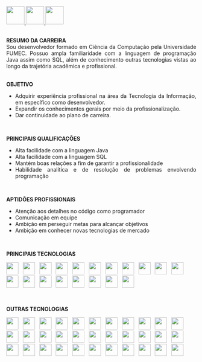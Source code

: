 <a href="https://github.com/Edd002">
  <img src="https://cdn-icons-png.flaticon.com/512/733/733609.png" width="48px" height="48px">
</a>

<a href="mailto:edduarddollima@gmail.com">
  <img src="https://cdn-icons-png.flaticon.com/512/331/331389.png" width="48px" height="48px">
</a>

<a href="https://www.linkedin.com/in/eduardo-augusto-lima-pereira/">
  <img src="https://cdn-icons-png.flaticon.com/512/1384/1384014.png" width="48px" height="48px">
</a>

<br />
<br />

<div align="justify">
 
**RESUMO DA CARREIRA**
<br />
  Sou desenvolvedor formado em Ciência da Computação pela Universidade FUMEC. Possuo ampla familiaridade com a linguagem de programação Java assim como SQL, além de conhecimento outras tecnologias vistas ao longo da trajetória acadêmica e profissional.
<br /><br />

**OBJETIVO**
  - Adquirir experiência profissional na área da Tecnologia da Informação, em específico como desenvolvedor.
  - Expandir os conhecimentos gerais por meio da profissionalização.
  - Dar continuidade ao plano de carreira.
<br />

**PRINCIPAIS QUALIFICAÇÕES**
  - Alta facilidade com a linguagem Java
  - Alta facilidade com a linguagem SQL
  - Mantém boas relações a fim de garantir a profissionalidade
  - Habilidade analítica e de resolução de problemas envolvendo programação
<br />

**APTIDÕES PROFISSIONAIS**
- Atenção aos detalhes no código como programador
- Comunicação em equipe
- Ambição em perseguir metas para alcançar objetivos
- Ambição em conhecer novas tecnologias de mercado

</div>

<br />

**PRINCIPAIS TECNOLOGIAS**

<code><a href="https://www.java.com/pt-BR/" rel="nofollow"><img height="32" src="https://cdn.iconscout.com/icon/free/png-512/java-60-1174953.png"></a></code>
&nbsp;
<code><a href="https://www.java.com/pt-BR/" rel="nofollow"><img height="32" src="https://cdn.iconscout.com/icon/free/png-512/mysql-12-556000.png"></a></code>
&nbsp;
<code><a href="https://www.java.com/pt-BR/" rel="nofollow"><img height="32" src="https://cdn.icon-icons.com/icons2/2415/PNG/512/postgresql_plain_wordmark_logo_icon_146390.png"></a></code>
&nbsp;
<code><img height="32" src="https://cdn.iconscout.com/icon/free/png-512/github-84-436555.png"></code>
&nbsp;
<code><img height="32" src="https://cdn.iconscout.com/icon/free/png-256/eclipse-14-282371.png"></code>
&nbsp;
<code><img height="32" src="https://cdn.iconscout.com/icon/free/png-256/spring-16-283031.png"></code>
&nbsp;
<code><img height="32" src="https://avatars0.githubusercontent.com/u/7658037?v=3&s=200"></code>
&nbsp;
<code><img height="32" src="https://upload.wikimedia.org/wikipedia/commons/thumb/9/9a/Visual_Studio_Code_1.35_icon.svg/512px-Visual_Studio_Code_1.35_icon.svg.png"></code>
&nbsp;
<code><img height="32" src="https://cdn.iconscout.com/icon/free/png-256/flutter-2038877-1720090.png"></code>
&nbsp;
<code><img height="32" src="https://upload.wikimedia.org/wikipedia/commons/7/7e/Dart-logo.png"></code>
&nbsp;
<code><img height="32" src="https://cdn-icons-png.flaticon.com/512/5968/5968267.png"></code>
&nbsp;
<code><img height="32" src="https://cdn-icons-png.flaticon.com/512/5968/5968242.png"></code>
&nbsp;
<code><img height="32" src="https://cdn.iconscout.com/icon/free/png-512/javascript-2038874-1720087.png"></code>
&nbsp;
<code><img height="32" src="https://cdn.iconscout.com/icon/free/png-256/bootstrap-6-1175203.png"></code>
&nbsp;
<code><img height="32" src="https://cdn.iconscout.com/icon/premium/png-256-thumb/json-file-2330566-1950407.png"></code>
&nbsp;
<code><img height="32" src="https://user-images.githubusercontent.com/2676579/34940598-17cc20f0-f9be-11e7-8c6d-f0190d502d64.png"></code>
&nbsp;
<code><img height="32" src="https://cdn.iconscout.com/icon/free/png-256/linux-21-1174928.png"></code>
&nbsp;
<code><img height="32" src="https://cdn.iconscout.com/icon/free/png-256/jira-282222.png"></code>
&nbsp;
<code><img height="32" src="https://user-images.githubusercontent.com/10860815/86916754-6b0c9380-c167-11ea-901b-78571ad4065d.png"></code>

<br />

**OUTRAS TECNOLOGIAS**

<code><img height="32" src="https://cdn.iconscout.com/icon/free/png-512/sql-4-190807.png"></code>
&nbsp;
<code><img height="32" src="https://cdn.iconscout.com/icon/free/png-512/c-57-1175191.png"></code>
&nbsp;
<code><img height="32" src="https://cdn.iconscout.com/icon/free/png-512/c-sharp-2-569585.png"></code>
&nbsp;
<code><img height="32" src="https://cdn.iconscout.com/icon/free/png-512/python-2-226051.png"></code>
&nbsp;
<code><img height="32" src="https://upload.wikimedia.org/wikipedia/commons/thumb/3/38/Jupyter_logo.svg/207px-Jupyter_logo.svg.png"></code>
&nbsp;
<code><img height="32" src="https://upload.wikimedia.org/wikipedia/commons/thumb/d/d5/UML_logo.svg/512px-UML_logo.svg.png"></code>
&nbsp;
<code><img height="32" src="https://cdn.iconscout.com/icon/free/png-256/subversion-3521748-2945192.png"></code>
&nbsp;
<code><img height="32" src="https://cdn-icons-png.flaticon.com/512/919/919853.png"></code>
&nbsp;
<code><img height="32" src="https://cdn-icons-png.flaticon.com/512/873/873120.png"></code>
&nbsp;
<code><img height="32" src="https://cdn.icon-icons.com/icons2/2107/PNG/512/file_type_firebase_icon_130606.png"></code>
&nbsp;
<code><img height="32" src="https://cdn.iconscout.com/icon/free/png-512/nodejs-6-569582.png"></code>
&nbsp;
<code><img height="32" src="https://cdn.iconscout.com/icon/free/png-512/angularjs-3-1175272.png"></code>
&nbsp;
<code><img height="32" src="https://cdn.iconscout.com/icon/free/png-256/jquery-10-1175155.png"></code>
&nbsp;
<code><img height="32" src="https://cdn.iconscout.com/icon/free/png-512/php-27-226042.png"></code>
&nbsp;
<code><img height="32" src="https://static1.smartbear.co/soapui/media/images/stories/homepage/features/soapui-logo.png"></code>
&nbsp;
<code><img height="32" src="https://cdn.iconscout.com/icon/free/png-512/microsoft-office-722717.png"></code>
&nbsp;
<code><img height="32" src="https://upload.wikimedia.org/wikipedia/commons/thumb/c/c9/Power_bi_logo_black.svg/512px-Power_bi_logo_black.svg.png"></code>
&nbsp;
<code><img height="32" src="https://upload.wikimedia.org/wikipedia/commons/thumb/9/98/Apache_NetBeans_Logo.svg/416px-Apache_NetBeans_Logo.svg.png"></code>
&nbsp;
<code><img height="32" src="https://cdn.iconscout.com/icon/free/png-256/tomcat-2-1175085.png"></code>
&nbsp;
<code><img height="32" src="https://design.jboss.org/wildfly/logo/final/wildfly_icon_256px.png"></code>
&nbsp;
<code><img height="32" src="https://upload.wikimedia.org/wikipedia/commons/thumb/2/2f/Apache-Ant-logo.svg/320px-Apache-Ant-logo.svg.png"></code>
&nbsp;
<code><img height="32" src="https://cdn.iconscout.com/icon/free/png-256/ionic-5-1175017.png"></code>
&nbsp;
<code><img height="32" src="https://cdn.iconscout.com/icon/free/png-512/typescript-1174965.png"></code>
&nbsp;
<code><img height="32" src="https://cdn.iconscout.com/icon/free/png-256/android-247-1175275.png"></code>
&nbsp;
<code><img height="32" src="https://cdn.iconscout.com/icon/free/png-256/android-studio-3251591-2724643.png"></code>
&nbsp;
<code><img height="32" src="https://cdn.iconscout.com/icon/free/png-256/kotlin-2038873-1720086.png"></code>
&nbsp;
<code><img height="32" src="https://cdn.iconscout.com/icon/free/png-256/apple-263-202445.png"></code>
&nbsp;
<code><img height="32" src="https://cdn.icon-icons.com/icons2/3053/PNG/512/xcode_macos_bigsur_icon_189539.png"></code>
&nbsp;
<code><img height="32" src="https://cdn.iconscout.com/icon/free/png-256/swift-21-1175088.png"></code>
&nbsp;
<code><img height="32" src="https://cdn.iconscout.com/icon/free/png-256/xml-file-2330558-1950399.png"></code>
&nbsp;
<code><img height="32" src="https://cdn.iconscout.com/icon/premium/png-256-thumb/miro-3567784-2984008.png"></code>
&nbsp;
<code><img height="32" src="https://cdn.iconscout.com/icon/free/png-256/virtualbox-282903.png"></code>
&nbsp;
<code><img height="32" src="https://e7.pngegg.com/pngimages/305/131/png-clipart-redmine-installation-issue-tracking-system-project-management-open-source-software-github-logo-project-management.png"></code>
